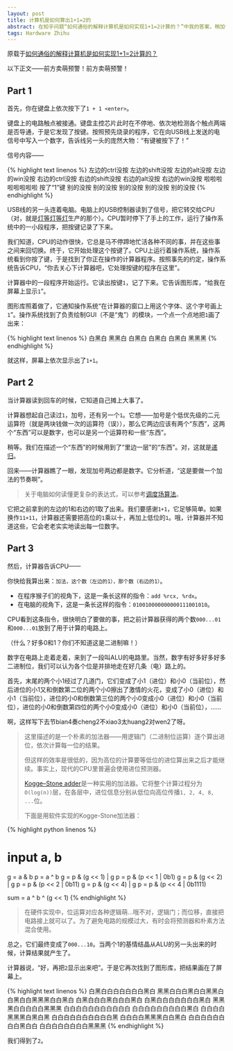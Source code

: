```yaml
---
layout: post
title: 计算机是如何算出1+1=2的
abstract: 在知乎问题“如何通俗的解释计算机是如何实现1+1=2计算的？”中我的答案，稍加修改作为博客。
tags: Hardware Zhihu
---
```


原载于[如何通俗的解释计算机是如何实现1+1=2计算的？](http://www.zhihu.com/question/29707696/answer/45469968)

以下正文——前方卖萌预警！前方卖萌预警！

Part 1
---

首先，你在键盘上依次按下了`1 + 1 <enter>`。

键盘上的电路触点被接通。键盘主控芯片此时在不停地、依次地检测各个触点两端是否导通，于是它发现了按键。按照预先烧录的程序，它在向USB线上发送的电信号中写入一个数字，告诉线另一头的庞然大物：“有键被按下了！”

信号内容——

{% highlight text linenos %}
左边的ctrl没按 左边的shift没按 左边的alt没按 左边的win没按 右边的ctrl没按 右边的shift没按 右边的alt没按 右边的win没按
啦啦啦啦啦啦啦啦
按了“1”键
别的没按
别的没按
别的没按
别的没按
别的没按
{% endhighlight %}

USB线的另一头连着电脑。电脑上的USB控制器读到了信号，把它转交给CPU（对，就是[灯等灯等灯](http://en.wikipedia.org/wiki/Sound_trademark)生产的那个）。CPU暂时停下了手上的工作，运行了操作系统中的一小段程序，把按键记录了下来。

我们知道，CPU的动作很快，它总是马不停蹄地忙活各种不同的事，并在这些事之间来回切换。终于，它开始处理这个按键了。CPU上运行着操作系统，操作系统看到你按了键，于是找到了你正在操作的计算器程序。按照事先的约定，操作系统告诉CPU，“你去关心下计算器吧，它处理按键的程序在这里”。

计算器中的一段程序开始运行。它读出按键`1`，记了下来。它告诉图形库，“给我在屏幕上显示`1`”。

图形库照着做了，它通知操作系统“在计算器的窗口上用这个字体、这个字号画上`1`”。操作系统找到了负责绘制GUI（不是“鬼”）的模块，一个点一个点地把`1`画了出来：

{% highlight text linenos %}
白黑白
黑黑白
白黑白
白黑白
白黑白
黑黑黑
{% endhighlight %}

就这样，屏幕上依次显示出了`1+1`。

Part 2
---

当计算器读到回车的时候，它知道自己摊上大事了。

计算器想起自己读过`1`，加号，还有另一个`1`。它想——加号是个低优先级的二元运算符（就是两块钱做一次的运算符（误）），那么它两边应该有两个“东西”，这两个“东西”可以是数字，也可以是另一个运算符和一些“东西”。

稍等。我们在描述一个“东西”的时候用到了“里边一层”的“东西”。对，这就是[递归](/2015/04/27/how-does-the-computer-calculate-1-plus-1.html)。

回来——计算器瞧了一眼，发现加号两边都是数字。它分析道，“这是要做一个加法的节奏啊”。

> 关于电脑如何读懂更复杂的表达式，可以参考[调度场算法](/2014/02/27/shunting-yard-algorithm.html)。

它把之前拿到的左边的1和右边的1取了出来。我们要感谢`1+1`，它足够简单。如果换作`11+11`，计算器还需要把高位的`1`乘以十，再加上低位的`1`。哦，计算器并不知道这些，它会老老实实地读出每一位数字。

Part 3
---

然后，计算器告诉CPU——

你快给我算出来：`加法，这个数（左边的1），那个数（右边的1）`。

* 在程序猴子们的视角下，这是一条长这样的指令：`add %rcx, %rdx`。
* 在电脑的视角下，这是一条长这样的指令：`010010000000000111001010`。

CPU看到这条指令，很快明白了要做的事，把之前计算器获得的两个数`000...01`和`000...01`放到了用于计算的电路上。

（什么？好多0和1？你们不知道这是二进制嘛！）

数字在电路上走着走着，来到了一段叫ALU的电路里。当然，数字有好多好多好多二进制位，我们可以认为各个位是并排地走在好几条（电）路上的。

首先，末尾的两个小1经过了几道门，它们变成了小1（进位）和小0（当前位），然后进位的小1又和倒数第二位的两个小0擦出了激情的火花，变成了小0（进位）和小1（当前位），进位的小0和倒数第三位的两个小0变成小0（进位）和小0（当前位），进位的小0和倒数第四位的两个小0变成小0（进位）和小0（当前位），……

啊，这样写下去节bian4奏cheng2不xiao3太huang2对wen2了呀。

> 这里描述的是一个朴素的加法器——用逻辑门（二进制位运算）逐个算出进位，依次计算每一位的结果。
>
> 但这样的效率是很低的，因为高位的计算要等低位的进位算出来之后才能继续。事实上，现代的CPU里普遍会使用进位预测器。
>
> [Kogge–Stone adder](http://en.wikipedia.org/wiki/Kogge%E2%80%93Stone_adder)是一种实用的加法器。它将整个计算过程分为`O(log(n))`层，在各层中，进位信息分别从低位向高位传播`1, 2, 4, 8, ...`位。
>
> 下面是用软件实现的Kogge-Stone加法器：

{% highlight python linenos %}
# input a, b

g = a & b
p = a ^ b
g = p & (g << 1) | g
p = p & (p << 1 | 0b1)
g = p & (g << 2) | g
p = p & (p << 2 | 0b11)
g = p & (g << 4) | g
p = p & (p << 4 | 0b1111)

sum = a ^ b ^ (g << 1)
{% endhighlight %}

> 在硬件实现中，位运算对应各种逻辑萌…哦不对，逻辑门；而位移，直接把电路接上就可以了。为了避免电路的规模过大，有时会将预测器和朴素方法混合使用。

总之，它们最终变成了`000...10`。当两个1的基情结晶从ALU的另一头出来的时候，计算结果就产生了。

计算器说，“好，再把`2`显示出来吧”。于是它再次找到了图形库，把结果画在了屏幕上。

{% highlight text linenos %}
白黑白白白白白白白黑白
黑黑白白白黑白白黑黑白
白黑白白黑黑黑白白黑白
白黑白白白黑白白白黑白
白黑白白白白白白白黑白
黑黑黑白白白白白黑黑黑
白白白白白白白白白白白
白白白白白白白白白黑白
白白白白黑黑黑白黑白黑
白白白白白白白白白白黑
白白白白黑黑黑白白黑白
白白白白白白白白黑白白
白白白白白白白白黑黑黑
{% endhighlight %}

我们得到了`2`。

